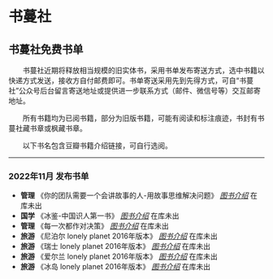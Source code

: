 # 书蔓社
## 书蔓社免费书单 ##

&ensp;&ensp;&ensp;&ensp;书蔓社近期将释放相当规模的旧实体书，采用书单发布寄送方式，选中书籍以快递方式发送，接收方自付邮费即可。书单寄送采用先到先得方式，可自“书蔓社”公众号后台留言寄送地址或提供进一步联系方式（邮件、微信号等）交互邮寄地址。

&ensp;&ensp;&ensp;&ensp;所有书籍均为已阅书籍，部分为旧版书籍，可能有阅读和标注痕迹，书封有书蔓社藏书章或枫藏书章。

&ensp;&ensp;&ensp;&ensp;以下书名包含豆瓣书籍介绍链接，可自行选阅。

---

### 2022年11月 发布书单 ##

- **管理** 《你的团队需要一个会讲故事的人-用故事思维解决问题》 _[图书介绍](https://book.douban.com/subject/26780215/)_   在库未出
- **国学** 《冰鉴-中国识人第一书》 _[图书介绍](https://book.douban.com/subject/6534729/)_   在库未出
- **管理** 《每一次都作对决策》 _[图书介绍](https://book.douban.com/subject/1892895/)_   在库未出
- **旅游** 《尼泊尔 lonely planet 2016年版本》  _[图书介绍](https://book.douban.com/subject/26897889/)_   在库未出
- **旅游** 《瑞士 lonely planet 2016年版本》  _[图书介绍](https://book.douban.com/subject/30450328/)_   在库未出
- **旅游** 《爱尔兰 lonely planet 2016年版本》  _[图书介绍](https://book.douban.com/subject/27195756/)_   在库未出
- **旅游** 《冰岛 lonely planet 2016年版本》  _[图书介绍](https://book.douban.com/subject/30134993/)_   在库未出